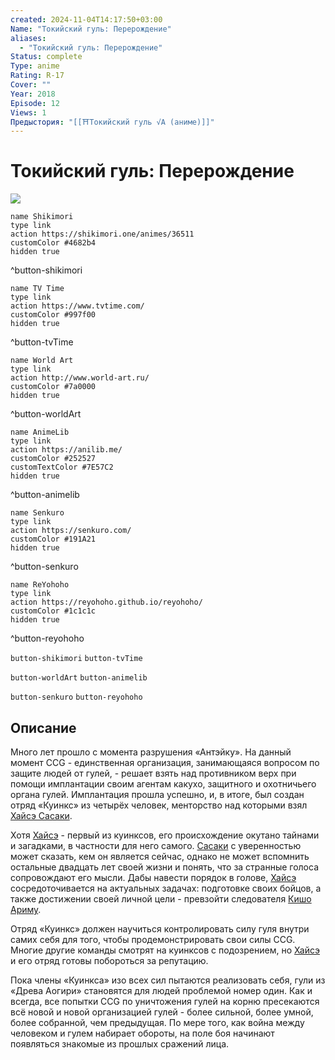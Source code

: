 ```yaml
---
created: 2024-11-04T14:17:50+03:00
Name: "Токийский гуль: Перерождение"
aliases:
  - "Токийский гуль: Перерождение"
Status: complete
Type: anime
Rating: R-17
Cover: ""
Year: 2018
Episode: 12
Views: 1
Предыстория: "[[⛩️Токийский гуль √A (аниме)]]"
---
```


# Токийский гуль: Перерождение

![](https://nyaa.shikimori.one/uploads/poster/animes/36511/6a9d61ef698a00928523cebd84d50298.jpeg)

```button
name Shikimori
type link
action https://shikimori.one/animes/36511
customColor #4682b4
hidden true
```
^button-shikimori

```button
name TV Time
type link
action https://www.tvtime.com/
customColor #997f00
hidden true
```
^button-tvTime

```button
name World Art
type link
action http://www.world-art.ru/
customColor #7a0000
hidden true
```
^button-worldArt

```button
name AnimeLib
type link
action https://anilib.me/
customColor #252527
customTextColor #7E57C2
hidden true
```
^button-animelib

```button
name Senkuro
type link
action https://senkuro.com/
customColor #191A21
hidden true
```
^button-senkuro

```button
name ReYohoho
type link
action https://reyohoho.github.io/reyohoho/
customColor #1c1c1c
hidden true
```
^button-reyohoho

`button-shikimori` `button-tvTime`

`button-worldArt` `button-animelib`

`button-senkuro` `button-reyohoho`

## Описание

Много лет прошло с момента разрушения «Антэйку». На данный момент CCG - единственная организация, занимающаяся вопросом по защите людей от гулей, - решает взять над противником верх при помощи имплантации своим агентам какухо, защитного и охотничьего органа гулей. Имплантация прошла успешно, и, в итоге, был создан отряд «Куинкс» из четырёх человек, менторство над которыми взял [Хайсэ Сасаки](https://shikimori.one/characters/z115167-haise-sasaki).

Хотя [Хайсэ](https://shikimori.one/characters/z115167-haise-sasaki) - первый из куинксов, его происхождение окутано тайнами и загадками, в частности для него самого. [Сасаки](https://shikimori.one/characters/z115167-haise-sasaki) с уверенностью может сказать, кем он является сейчас, однако не может вспомнить остальные двадцать лет своей жизни и понять, что за странные голоса сопровождают его мысли. Дабы навести порядок в голове, [Хайсэ](https://shikimori.one/characters/z115167-haise-sasaki) сосредоточивается на актуальных задачах: подготовке своих бойцов, а также достижении своей личной цели - превзойти следователя [Кишо Ариму](https://shikimori.one/characters/111767-kishou-arima).

Отряд «Куинкс» должен научиться контролировать силу гуля внутри самих себя для того, чтобы продемонстрировать свои силы CCG. Многие другие команды смотрят на куинксов с подозрением, но [Хайсэ](https://shikimori.one/characters/z115167-haise-sasaki) и его отряд готовы побороться за репутацию.

Пока члены «Куинкса» изо всех сил пытаются реализовать себя, гули из «Древа Аогири» становятся для людей проблемой номер один. Как и всегда, все попытки CCG по уничтожения гулей на корню пресекаются всё новой и новой организацией гулей - более сильной, более умной, более собранной, чем предыдущая. По мере того, как война между человеком и гулем набирает обороты, на поле боя начинают появляться знакомые из прошлых сражений лица.
